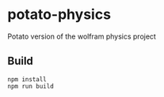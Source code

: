 # potato-physics
Potato version of the wolfram physics project

## Build
```
npm install
npm run build
```